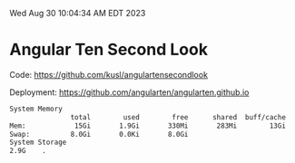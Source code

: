 Wed Aug 30 10:04:34 AM EDT 2023

# Angular Ten Second Look

Code: https://github.com/kusl/angulartensecondlook

Deployment: https://github.com/angularten/angularten.github.io

```bash
System Memory
               total        used        free      shared  buff/cache   available
Mem:            15Gi       1.9Gi       330Mi       283Mi        13Gi        12Gi
Swap:          8.0Gi       0.0Ki       8.0Gi
System Storage
2.9G	.
```
